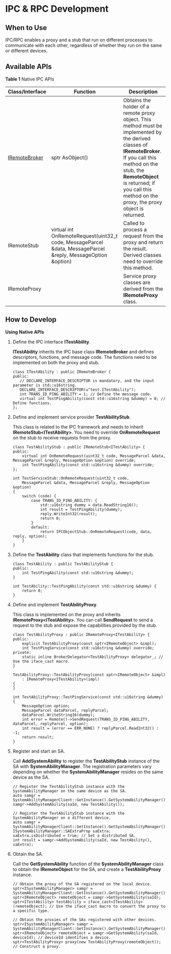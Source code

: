 # IPC & RPC Development<a name="EN-US_TOPIC_0000001103710988"></a>

## When to Use<a name="section18502174174019"></a>

IPC/RPC enables a proxy and a stub that run on different processes to communicate with each other, regardless of whether they run on the same or different devices.

## Available APIs<a name="section1633115419401"></a>

**Table  1** Native IPC APIs

| Class/Interface | Function | Description |
| --------------- | -------- | ----------- |
| [IRemoteBroker](../reference/apis/js-apis-rpc.md#iremotebroker) | sptr<IRemoteObject> AsObject() | Obtains the holder of a remote proxy object. This method must be implemented by the derived classes of **IRemoteBroker**. If you call this method on the stub, the **RemoteObject** is returned; if you call this method on the proxy, the proxy object is returned. |
| IRemoteStub | virtual int OnRemoteRequest(uint32_t code, MessageParcel &data, MessageParcel &reply, MessageOption &option) | Called to process a request from the proxy and return the result. Derived classes need to override this method. |
| IRemoteProxy | | Service proxy classes are derived from the **IRemoteProxy** class. |

## How to Develop<a name="section4207112818418"></a>

**Using Native APIs**

1.  Define the IPC interface **ITestAbility**.

    **ITestAbility** inherits the IPC base class **IRemoteBroker** and defines descriptors, functions, and message code. The functions need to be implemented on both the proxy and stub.

    ```
    class ITestAbility : public IRemoteBroker {
    public:
       // DECLARE_INTERFACE_DESCRIPTOR is mandatory, and the input parameter is std::u16string.
       DECLARE_INTERFACE_DESCRIPTOR(u"test.ITestAbility");
       int TRANS_ID_PING_ABILITY = 1; // Define the message code.
       virtual int TestPingAbility(const std::u16string &dummy) = 0; // Define functions.
    };
    ```

2.  Define and implement service provider **TestAbilityStub**.

    This class is related to the IPC framework and needs to inherit **IRemoteStub<ITestAbility\>**. You need to override **OnRemoteRequest** on the stub to receive requests from the proxy.

    ```
    class TestAbilityStub : public IRemoteStub<ITestAbility> {
    public:
        virtual int OnRemoteRequest(uint32_t code, MessageParcel &data, MessageParcel &reply, MessageOption &option) override;
        int TestPingAbility(const std::u16string &dummy) override;
    };
     
    int TestServiceStub::OnRemoteRequest(uint32_t code,
        MessageParcel &data, MessageParcel &reply, MessageOption &option)
    {
        switch (code) {
            case TRANS_ID_PING_ABILITY: {
                std::u16string dummy = data.ReadString16();
                int result = TestPingAbility(dummy);
                reply.WriteInt32(result);
                return 0;
            }
            default:
                return IPCObjectStub::OnRemoteRequest(code, data, reply, option);
        }
    }
    ```

3.  Define the **TestAbility** class that implements functions for the stub.

    ```
    class TestAbility : public TestAbilityStub {
    public:
        int TestPingAbility(const std::u16string &dummy);
    }
    
    int TestAbility::TestPingAbility(const std::u16string &dummy) {
        return 0;
    }
    ```

4.  Define and implement **TestAbilityProxy**.

    This class is implemented on the proxy and inherits **IRemoteProxy<ITestAbility\>**. You can call **SendRequest** to send a request to the stub and expose the capabilities provided by the stub.

    ```
    class TestAbilityProxy : public IRemoteProxy<ITestAbility> {
    public:
        explicit TestAbilityProxy(const sptr<IRemoteObject> &impl);
        int TestPingService(const std::u16string &dummy) override;
    private:
        static inline BrokerDelegator<TestAbilityProxy> delegator_; // Use the iface_cast macro.
    }
    
    TestAbilityProxy::TestAbilityProxy(const sptr<IRemoteObject> &impl)
        : IRemoteProxy<ITestAbility>(impl)
    {
    }
    
    int TestAbilityProxy::TestPingService(const std::u16string &dummy) {
        MessageOption option;
        MessageParcel dataParcel, replyParcel;
        dataParcel.WriteString16(dummy);
        int error = Remote()->SendRequest(TRANS_ID_PING_ABILITY, dataParcel, replyParcel, option);
        int result = (error == ERR_NONE) ? replyParcel.ReadInt32() : -1;
        return result;
    }
    ```

5.  Register and start an SA.

    Call **AddSystemAbility** to register the **TestAbilityStub** instance of the SA with **SystemAbilityManager**. The registration parameters vary depending on whether the **SystemAbilityManager** resides on the same device as the SA.

    ```
    // Register the TestAbilityStub instance with the SystemAbilityManager on the same device as the SA.
    auto samgr = SystemAbilityManagerClient::GetInstance().GetSystemAbilityManager();
    samgr->AddSystemAbility(saId, new TestAbility());
    
    // Register the TestAbilityStub instance with the SystemAbilityManager on a different device.
    auto samgr = SystemAbilityManagerClient::GetInstance().GetSystemAbilityManager();
    ISystemAbilityManager::SAExtraProp saExtra;
    saExtra.isDistributed = true; // Set a distributed SA.
    int result = samgr->AddSystemAbility(saId, new TestAbility(), saExtra);
    ```

6.  Obtain the SA.

    Call the **GetSystemAbility** function of the **SystemAbilityManager** class to obtain the **IRemoteObject** for the SA, and create a **TestAbilityProxy** instance.

    ```
    // Obtain the proxy of the SA registered on the local device.
    sptr<ISystemAbilityManager> samgr = SystemAbilityManagerClient::GetInstance().GetSystemAbilityManager();
    sptr<IRemoteObject> remoteObject = samgr->GetSystemAbility(saId);
    sptr<ITestAbility> testAbility = iface_cast<ITestAbility>(remoteObject); // Use the iface_cast macro to convert the proxy to a specific type.
    
    // Obtain the proxies of the SAs registered with other devices.
    sptr<ISystemAbilityManager> samgr = SystemAbilityManagerClient::GetInstance().GetSystemAbilityManager();
    sptr<IRemoteObject> remoteObject = samgr->GetSystemAbility(saId, deviceId); // deviceId identifies a device.
    sptr<TestAbilityProxy> proxy(new TestAbilityProxy(remoteObject)); // Construct a proxy.
    ```


